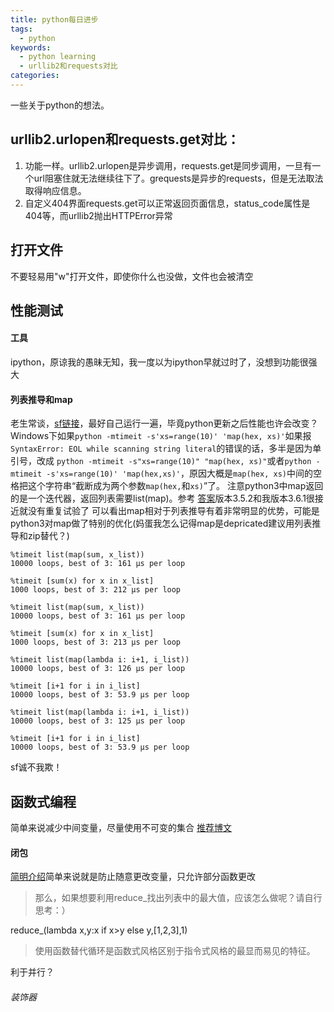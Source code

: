 ```yaml
---
title: python每日进步
tags:
  - python
keywords:
  - python learning
  - urllib2和requests对比
categories:
---
```

一些关于python的想法。
<!-- more -->

## urllib2.urlopen和requests.get对比：
   1. 功能一样。urllib2.urlopen是异步调用，requests.get是同步调用，一旦有一个url阻塞住就无法继续往下了。grequests是异步的requests，但是无法取法取得响应信息。
   2. 自定义404界面requests.get可以正常返回页面信息，status_code属性是404等，而urllib2抛出HTTPError异常

## 打开文件
不要轻易用"w"打开文件，即使你什么也没做，文件也会被清空

## 性能测试
#### 工具
ipython，原谅我的愚昧无知，我一度以为ipython早就过时了，没想到功能很强大
#### 列表推导和map
老生常谈，[sf链接](https://stackoverflow.com/questions/1247486/python-list-comprehension-vs-map)，最好自己运行一遍，毕竟python更新之后性能也许会改变？Windows下如果` python -mtimeit -s'xs=range(10)' 'map(hex, xs)' `如果报`SyntaxError: EOL while scanning string literal`的错误的话，多半是因为单引号，改成
` python -mtimeit -s"xs=range(10)" "map(hex, xs)" `或者` python -mtimeit -s'xs=range(10)' 'map(hex,xs)' `，原因大概是`map(hex, xs)`中间的空格把这个字符串“截断成为两个参数`map(hex,`和` xs) `”了。
注意python3中map返回的是一个迭代器，返回列表需要list(map)。参考
[答案](https://stackoverflow.com/a/40948713/8131108)版本3.5.2和我版本3.6.1很接近就没有重复试验了
可以看出map相对于列表推导有着非常明显的优势，可能是python3对map做了特别的优化(妈蛋我怎么记得map是depricated建议用列表推导和zip替代？)
```ipython
%timeit list(map(sum, x_list))
10000 loops, best of 3: 161 µs per loop

%timeit [sum(x) for x in x_list]
1000 loops, best of 3: 212 µs per loop

%timeit list(map(sum, x_list))
10000 loops, best of 3: 161 µs per loop

%timeit [sum(x) for x in x_list]
1000 loops, best of 3: 213 µs per loop
```

```ipython
%timeit list(map(lambda i: i+1, i_list))
10000 loops, best of 3: 126 µs per loop

%timeit [i+1 for i in i_list]
10000 loops, best of 3: 53.9 µs per loop

%timeit list(map(lambda i: i+1, i_list))
10000 loops, best of 3: 125 µs per loop

%timeit [i+1 for i in i_list]
10000 loops, best of 3: 53.9 µs per loop
```
sf诚不我欺！
## 函数式编程
简单来说减少中间变量，尽量使用不可变的集合
[推荐博文](http://www.cnblogs.com/huxi/archive/2011/06/18/2084316.html)
#### 闭包
[简明介绍](https://zhuanlan.zhihu.com/p/22486908?refer=study-fe)简单来说就是防止随意更改变量，只允许部分函数更改
> 那么，如果想要利用reduce_找出列表中的最大值，应该怎么做呢？请自行思考：）

reduce_(lambda x,y:x if x>y else y,[1,2,3],1)
> 使用函数替代循环是函数式风格区别于指令式风格的最显而易见的特征。

利于并行？
###### 装饰器
